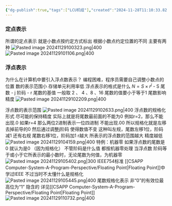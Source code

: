 ```yaml
---
{"dg-publish":true,"tags":["LCU机组"],"created":"2024-11-28T11:10:33.826+08:00","updated":"2025-04-19T09:58:13.364+08:00","permalink":"/LCU principles of computer composition/数的定点表示和浮点表示/","dgPassFrontmatter":true,"noteIcon":""}
---
```



### 定点表示
所谓的定点表示 就是小数点按约定方式标出
根据小数点约定位置的不同 主要有两种
![Pasted image 20241129100323.png|400](/img/user/accessory/Pasted%20image%2020241129100323.png)
![Pasted image 20241129101106.png|400](/img/user/accessory/Pasted%20image%2020241129101106.png)
### 浮点表示
为什么在计算机中要引入浮点数表示？
	编程困难，程序员需要自己调整小数点的位置
	数的表示范围小
	存储单元利用率低
浮点表示的格式是什么
	$N=S\times r^j$
	- S 尾数
	- j  阶码
	- r 尾数的基值 一般取 2 、 4 、8 、16
	尾数的值要小于等于1
	尾数影响精度
	![Pasted image 20241129102209.png|400](/img/user/accessory/Pasted%20image%2020241129102209.png)
	
浮点数的表示范围
	![Pasted image 20241129102633.png|400](/img/user/accessory/Pasted%20image%2020241129102633.png)
浮点数的规格化形式
	尽可能的保持精度
	实际上就是将尾数最前面的不能为0  例如r=2，那么不能出现.0 如果r=4 那么两位2进制表示一位四进制 不能出现.00 
	所以规格化就是左移  去掉前导的0  然后通过调整j阶码  使得数值不变
	这种叫左规，尾数左移1位，阶码减1
	还有右规  尾数右移1位，阶码加1
	r越大 所表示的浮点数的范围越大   精度越低
	![Pasted image 20241129104159.png|400](/img/user/accessory/Pasted%20image%2020241129104159.png)
特例：机器零
	如果浮点数的尾数是0   就认为是0  （因为规格化） 不管阶码是什么值   都按机器零处理
	当浮点数 阶码等于或小于它所表示的最小数时，无论尾数为何值，为机器零
	![Pasted image 20241129105402.png|300](/img/user/accessory/Pasted%20image%2020241129105402.png)
IEEE754标准
	[[CSAPP Computer-System-A-Program-Perspective/Floating Point\|Floating Point]]中学过IEEE 不过当时不太懂什么是规格化
	![Pasted image 20241129105445.png|400](/img/user/accessory/Pasted%20image%2020241129105445.png)
	尾数规格化表示
	非“0”的有效位最高位为“1” 隐含的  详见[[CSAPP Computer-System-A-Program-Perspective/Floating Point\|Floating Point]]
	![Pasted image 20241129110732.png|400](/img/user/accessory/Pasted%20image%2020241129110732.png)
	

